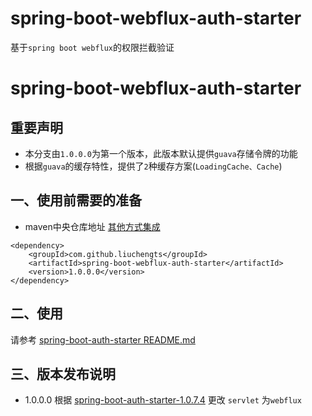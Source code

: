 # spring-boot-webflux-auth-starter

基于`spring boot webflux`的权限拦截验证
# spring-boot-webflux-auth-starter

## 重要声明

* 本分支由`1.0.0.0`为第一个版本，此版本默认提供`guava`存储令牌的功能
* 根据`guava`的缓存特性，提供了`2`种缓存方案(`LoadingCache、Cache`)

## 一、使用前需要的准备

* maven中央仓库地址 [其他方式集成](https://search.maven.org/artifact/com.github.liuchengts/spring-boot-webflux-auth-starter)

```
<dependency>
    <groupId>com.github.liuchengts</groupId>
    <artifactId>spring-boot-webflux-auth-starter</artifactId>
    <version>1.0.0.0</version>
</dependency>
```
## 二、使用
请参考 [spring-boot-auth-starter README.md](https://github.com/liuchengts/spring-boot-auth-starter/README.md)

## 三、版本发布说明

* 1.0.0.0 根据 [spring-boot-auth-starter-1.0.7.4](https://github.com/liuchengts/spring-boot-auth-starter) 更改 `servlet` 为`webflux`
